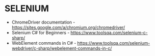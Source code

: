 # SELENIUM

* ChromeDriver documentation - https://sites.google.com/a/chromium.org/chromedriver/
* Selenium C# for Beginners - https://www.toolsqa.com/selenium-c-sharp/
* WebElement commands in C# - https://www.toolsqa.com/selenium-webdriver/c-sharp/webelement-commands-in-c/